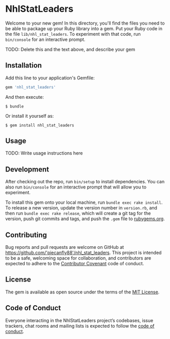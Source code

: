 # NhlStatLeaders

Welcome to your new gem! In this directory, you'll find the files you need to be able to package up your Ruby library into a gem. Put your Ruby code in the file `lib/nhl_stat_leaders`. To experiment with that code, run `bin/console` for an interactive prompt.

TODO: Delete this and the text above, and describe your gem

## Installation

Add this line to your application's Gemfile:

```ruby
gem 'nhl_stat_leaders'
```

And then execute:

    $ bundle

Or install it yourself as:

    $ gem install nhl_stat_leaders

## Usage

TODO: Write usage instructions here

## Development

After checking out the repo, run `bin/setup` to install dependencies. You can also run `bin/console` for an interactive prompt that will allow you to experiment.

To install this gem onto your local machine, run `bundle exec rake install`. To release a new version, update the version number in `version.rb`, and then run `bundle exec rake release`, which will create a git tag for the version, push git commits and tags, and push the `.gem` file to [rubygems.org](https://rubygems.org).

## Contributing

Bug reports and pull requests are welcome on GitHub at https://github.com/'piecanfly88'/nhl_stat_leaders. This project is intended to be a safe, welcoming space for collaboration, and contributors are expected to adhere to the [Contributor Covenant](http://contributor-covenant.org) code of conduct.

## License

The gem is available as open source under the terms of the [MIT License](https://opensource.org/licenses/MIT).

## Code of Conduct

Everyone interacting in the NhlStatLeaders project’s codebases, issue trackers, chat rooms and mailing lists is expected to follow the [code of conduct](https://github.com/'piecanfly88'/nhl_stat_leaders/blob/master/CODE_OF_CONDUCT.md).
